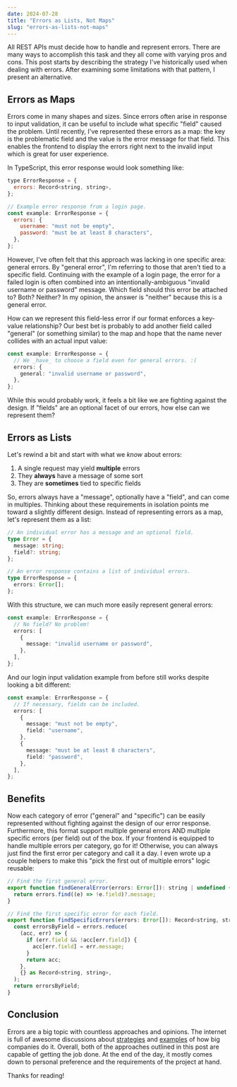 ```yaml
---
date: 2024-07-28
title: "Errors as Lists, Not Maps"
slug: "errors-as-lists-not-maps"
---
```


All REST APIs must decide how to handle and represent errors.
There are many ways to accomplish this task and they all come with varying pros and cons.
This post starts by describing the strategy I've historically used when dealing with errors.
After examining some limitations with that pattern, I present an alternative.

## Errors as Maps

Errors come in many shapes and sizes.
Since errors often arise in response to input validation, it can be useful to include what specific "field" caused the problem.
Until recently, I've represented these errors as a map: the key is the problematic field and the value is the error message for that field.
This enables the frontend to display the errors right next to the invalid input which is great for user experience.

In TypeScript, this error response would look something like:

```js
type ErrorResponse = {
  errors: Record<string, string>,
};

// Example error response from a login page.
const example: ErrorResponse = {
  errors: {
    username: "must not be empty",
    password: "must be at least 8 characters",
  },
};
```

However, I've often felt that this approach was lacking in one specific area: general errors.
By "general error", I'm referring to those that aren't tied to a specific field.
Continuing with the example of a login page, the error for a failed login is often combined into an intentionally-ambiguous "invalid username or password" message.
Which field should this error be attached to? Both? Neither?
In my opinion, the answer is "neither" because this is a general error.

How can we represent this field-less error if our format enforces a key-value relationship?
Our best bet is probably to add another field called "general" (or something similar) to the map and hope that the name never collides with an actual input value:

```ts
const example: ErrorResponse = {
  // We _have_ to choose a field even for general errors. :(
  errors: {
    general: "invalid username or password",
  },
};
```

While this would probably work, it feels a bit like we are fighting against the design.
If "fields" are an optional facet of our errors, how else can we represent them?

## Errors as Lists

Let's rewind a bit and start with what we _know_ about errors:

1. A single request may yield **multiple** errors
2. They **always** have a message of some sort
3. They are **sometimes** tied to specific fields

So, errors always have a "message", optionally have a "field", and can come in multiples.
Thinking about these requirements in isolation points me toward a slightly different design.
Instead of representing errors as a map, let's represent them as a list:

```ts
// An individual error has a message and an optional field.
type Error = {
  message: string;
  field?: string;
};

// An error response contains a list of individual errors.
type ErrorResponse = {
  errors: Error[];
};
```

With this structure, we can much more easily represent general errors:

```ts
const example: ErrorResponse = {
  // No field? No problem!
  errors: [
    {
      message: "invalid username or password",
    },
  ],
};
```

And our login input validation example from before still works despite looking a bit different:

```ts
const example: ErrorResponse = {
  // If necessary, fields can be included.
  errors: [
    {
      message: "must not be empty",
      field: "username",
    },
    {
      message: "must be at least 8 characters",
      field: "password",
    },
  ],
};
```

## Benefits

Now each category of error ("general" and "specific") can be easily represented without fighting against the design of our error response.
Furthermore, this format support multiple general errors AND multiple specific errors (per field) out of the box.
If your frontend is equipped to handle multiple errors per category, go for it!
Otherwise, you can always just find the first error per category and call it a day.
I even wrote up a couple helpers to make this "pick the first out of multiple errors" logic reusable:

```js
// Find the first general error.
export function findGeneralError(errors: Error[]): string | undefined {
  return errors.find((e) => !e.field)?.message;
}

// Find the first specific error for each field.
export function findSpecificErrors(errors: Error[]): Record<string, string> {
  const errorsByField = errors.reduce(
    (acc, err) => {
      if (err.field && !acc[err.field]) {
        acc[err.field] = err.message;
      }
      return acc;
    },
    {} as Record<string, string>,
  );
  return errorsByField;
}
```

## Conclusion

Errors are a big topic with countless approaches and opinions.
The internet is full of awesome discussions about [strategies](https://stackoverflow.com/questions/39759906/validation-responses-in-rest-api) and [examples](https://www.baeldung.com/rest-api-error-handling-best-practices) of how big companies do it.
Overall, both of the approaches outlined in this post are capable of getting the job done.
At the end of the day, it mostly comes down to personal preference and the requirements of the project at hand.

Thanks for reading!
